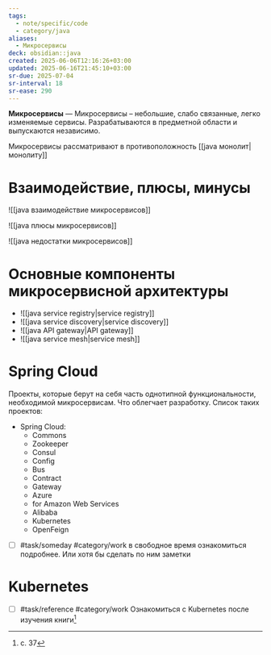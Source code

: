 ```yaml
---
tags:
  - note/specific/code
  - category/java
aliases:
  - Микросервисы
deck: obsidian::java
created: 2025-06-06T12:16:26+03:00
updated: 2025-06-16T21:45:10+03:00
sr-due: 2025-07-04
sr-interval: 18
sr-ease: 290
---
```


**Микросервисы**
—
Микросервисы – небольшие, слабо связанные, легко изменяемые сервисы. Разрабатываются в предметной области и выпускаются независимо.

Микросервисы рассматривают в противоположность [[java монолит|монолиту]]

# Взаимодействие, плюсы, минусы

![[java взаимодействие микросервисов]]

![[java плюсы микросервисов]]

![[java недостатки микросервисов]]

# Основные компоненты микросервисной архитектуры

- ![[java service registry|service registry]]
- ![[java service discovery|service discovery]]
- ![[java API gateway|API gateway]]
- ![[java service mesh|service mesh]]

# Spring Cloud

Проекты, которые берут на себя часть однотипной функциональности, необходимой микросервисам. Что облегчает разработку.
Список таких проектов:
- Spring Cloud:
	- Commons
	- Zookeeper
	- Consul
	- Config
	- Bus
	- Contract
	- Gateway
	- Azure
	- for Amazon Web Services
	- Alibaba
	- Kubernetes
	- OpenFeign
- [ ] #task/someday #category/work в свободное время ознакомиться подробнее. Или хотя бы сделать по ним заметки

# Kubernetes

- [ ] #task/reference #category/work Ознакомиться с Kubernetes после изучения книги[^1]

[^1]: с. 37
